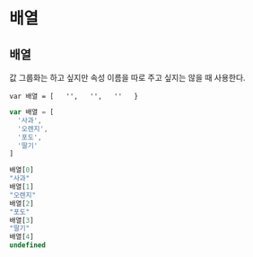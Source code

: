 # 배열

## 배열

값 그룹화는 하고 싶지만 속성 이름을 따로 주고 싶지는 않을 때 사용한다.

`var 배열 = [  
  '',  
  '',  
  ''  
}`

```javascript
var 배열 = [
  '사과',
  '오렌지',
  '포도',
  '딸기'
]

배열[0]
"사과"
배열[1]
"오렌지"
배열[2]
"포도"
배열[3]
"딸기"
배열[4]
undefined
```

